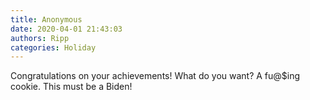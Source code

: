 ```yaml
---
title: Anonymous
date: 2020-04-01 21:43:03
authors: Ripp
categories: Holiday
---
```


 Congratulations on your achievements!
What do you want? A fu@$ing cookie. This must be a Biden!